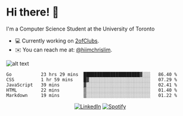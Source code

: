 # Hi there! 👋
I'm a Computer Science Student at the University of Toronto

- 💻 Currently working on [2ofClubs](https://github.com/2-of-clubs).
- ✉️ You can reach me at: [@hiimchrislim](mailto:hello@hiimchrislim.co).

![alt text](https://user-images.githubusercontent.com/24628243/87171758-22f18c00-c2a1-11ea-9d8d-2777e59004b4.png "2ofClubs Logo")

<!--START_SECTION:waka-->
```text
Go           23 hrs 29 mins  █████████████████████▓░░░   86.40 % 
CSS          1 hr 59 mins    █▓░░░░░░░░░░░░░░░░░░░░░░░   07.29 % 
JavaScript   39 mins         ▓░░░░░░░░░░░░░░░░░░░░░░░░   02.41 % 
HTML         22 mins         ▒░░░░░░░░░░░░░░░░░░░░░░░░   01.40 % 
Markdown     19 mins         ▒░░░░░░░░░░░░░░░░░░░░░░░░   01.22 % 
```
<!--END_SECTION:waka-->

<div align="center">
<a href="https://www.linkedin.com/in/hiimchrislim" target="_blank"><img src="https://img.shields.io/badge/LinkedIn-%230077B5.svg?&style=flat-square&logo=linkedin&logoColor=white" alt="LinkedIn"></a>
<a href="https://open.spotify.com/user/clim1231" target="_blank"><img src="https://img.shields.io/badge/Spotify-%231ED760.svg?&style=flat-square&logo=spotify&logoColor=white" alt="Spotify"></a>

</div>
